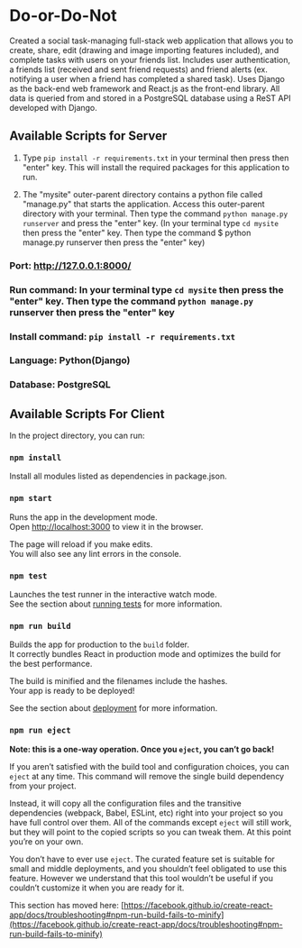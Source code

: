 # Do-or-Do-Not
Created a social task-managing full-stack web application that allows you to create, share, edit (drawing and image importing features included), and complete tasks with users on your friends list. Includes user authentication, a friends list (received and sent friend requests) and friend alerts (ex. notifying a user when a friend has completed a shared task). Uses Django as the back-end web framework and React.js as the front-end library. All data is queried from and stored in a PostgreSQL database using a ReST API developed with Django.

## Available Scripts for Server


1. Type `pip install -r requirements.txt` in your terminal then press then "enter" key. This will install the required packages for this application to run.

2. The "mysite" outer-parent directory contains a python file called "manage.py" that starts the application. Access this 
outer-parent directory with your terminal. Then type the command `python manage.py runserver` and press the "enter" key. 
(In your terminal type `cd mysite` then press the "enter" key. Then type the command $ python manage.py runserver then press the "enter" key)

   
                                        

### Port: http://127.0.0.1:8000/

### Run command: In your terminal type `cd mysite` then press the "enter" key. Then type the command `python manage.py` runserver then press the "enter" key

### Install command: `pip install -r requirements.txt`

### Language: Python(Django)

### Database: PostgreSQL

## Available Scripts For Client

In the project directory, you can run:
### `npm install`

Install all modules listed as dependencies in package.json.

### `npm start`

Runs the app in the development mode.\
Open [http://localhost:3000](http://localhost:3000) to view it in the browser.

The page will reload if you make edits.\
You will also see any lint errors in the console.

### `npm test`

Launches the test runner in the interactive watch mode.\
See the section about [running tests](https://facebook.github.io/create-react-app/docs/running-tests) for more information.

### `npm run build`

Builds the app for production to the `build` folder.\
It correctly bundles React in production mode and optimizes the build for the best performance.

The build is minified and the filenames include the hashes.\
Your app is ready to be deployed!

See the section about [deployment](https://facebook.github.io/create-react-app/docs/deployment) for more information.

### `npm run eject`

**Note: this is a one-way operation. Once you `eject`, you can’t go back!**

If you aren’t satisfied with the build tool and configuration choices, you can `eject` at any time. This command will remove the single build dependency from your project.

Instead, it will copy all the configuration files and the transitive dependencies (webpack, Babel, ESLint, etc) right into your project so you have full control over them. All of the commands except `eject` will still work, but they will point to the copied scripts so you can tweak them. At this point you’re on your own.

You don’t have to ever use `eject`. The curated feature set is suitable for small and middle deployments, and you shouldn’t feel obligated to use this feature. However we understand that this tool wouldn’t be useful if you couldn’t customize it when you are ready for it.



This section has moved here: [https://facebook.github.io/create-react-app/docs/troubleshooting#npm-run-build-fails-to-minify](https://facebook.github.io/create-react-app/docs/troubleshooting#npm-run-build-fails-to-minify)
